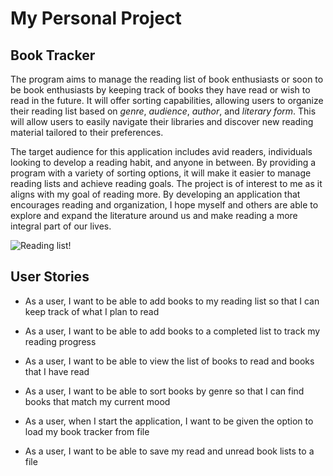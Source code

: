 # My Personal Project

## Book Tracker

The program aims to manage the reading list of book enthusiasts or soon to be book enthusiasts by keeping track of books they have read or wish to read in the future.
It will offer sorting capabilities, allowing users to organize their reading list based on *genre*, *audience*, *author*, and *literary form*. This will allow users to easily navigate their libraries and discover new reading material tailored to their preferences.

The target audience for this application includes avid readers, individuals looking to develop a reading habit, and anyone in between. By providing a program with a variety of sorting options, it will make it easier to manage reading lists and achieve reading goals. The project is of interest to me as it aligns with my goal of reading more. By developing an application that encourages reading and organization, I hope myself and others are able to explore and expand the literature around us and make reading a more integral part of our lives.

![Reading list!](https://images.theconversation.com/files/45159/original/rptgtpxd-1396254731.jpg?ixlib=rb-1.1.0&q=45&auto=format&w=754&fit=clip)

## User Stories

- As a user, I want to be able to add books to my reading list so that I can keep track of what I plan to read

- As a user, I want to be able to add books to a completed list to track my reading progress

- As a user, I want to be able to view the list of books to read and books that I have read

- As a user, I want to be able to sort books by genre so that I can find books that match my current mood

- As a user, when I start the application, I want to be given the option to load my book tracker from file

- As a user, I want to be able to save my read and unread book lists to a file 


